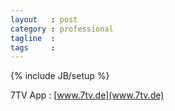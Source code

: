 ```yaml
---
layout   : post
category : professional
tagline  : 
tags     : 
---
```

{% include JB/setup %}

7TV App
:   [www.7tv.de](www.7tv.de)
